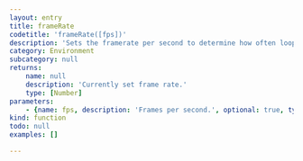 ```yaml
---
layout: entry
title: frameRate
codetitle: 'frameRate([fps])'
description: 'Sets the framerate per second to determine how often loop() is called per second. If the processor is not fast enough to maintain the specified rate, the frame rate will not be achieved. Setting the frame rate within setup() is recommended. The default rate is 25 frames per second. Calling frameRate() with no arguments returns the currently set framerate.'
category: Environment
subcategory: null
returns:
    name: null
    description: 'Currently set frame rate.'
    type: [Number]
parameters:
    - {name: fps, description: 'Frames per second.', optional: true, type: [Number]}
kind: function
todo: null
examples: []

---
```

